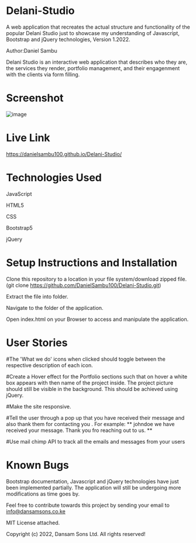 # Delani-Studio

A web application that recreates the actual structure and functionality of the popular Delani Studio just to showcase my understanding of Javascript, Bootstrap and jQuery technologies, Version 1.2022.

Author:Daniel Sambu

Delani Studio is an interactive web application that describes who they are, the services they render, portfolio management, and their engagenment with the clients via form filling.

# Screenshot

![image](https://user-images.githubusercontent.com/98163899/158034665-1169d3e5-9fe8-4c7b-ac34-99ec87b98f5a.png)

# Live Link
https://danielsambu100.github.io/Delani-Studio/

# Technologies Used
JavaScript

HTML5 

CSS 

Bootstrap5

jQuery

# Setup Instructions and Installation
Clone this repository to a location in your file system/download zipped file.(git clone https://github.com/DanielSambu100/Delani-Studio.git)

Extract the file into folder.

Navigate to the folder of the application.

Open index.html on your Browser to access and manipulate the application.

# User Stories
#The 'What we do'  icons when clicked should toggle between the respective description of each icon.

#Create a Hover effect for the Portfolio sections such that on hover a white box appears with then name of the project inside. The project picture should still be visible in the background. This should be achieved using jQuery.

#Make the site responsive.

#Tell the user through a pop up that you have received their message and also thank them for contacting you . For example: ** johndoe we have received your message. Thank you fro reaching out to us. **

#Use mail chimp API to track all the emails and messages from your users

# Known Bugs
Bootstrap documentation, Javascript and jQuery technologies have just been implemented partially. The application will still be undergoing more modifications as time goes by.

Feel  free to contribute towards this project by sending your email to info@dansamsons.co.ke

MIT License attached.

Copyright (c) 2022, Dansam Sons Ltd. All rights reserved!
